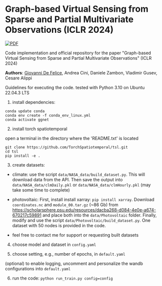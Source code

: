 # Graph-based Virtual Sensing from Sparse and Partial Multivariate Observations (ICLR 2024)

[![PDF](https://img.shields.io/badge/%E2%87%A9-PDF-orange.svg?style=flat-square)](https://openreview.net/forum?id=CAqdG2dy5s&referrer=%5BAuthor%20Console%5D(%2Fgroup%3Fid%3DICLR.cc%2F2024%2FConference%2FAuthors%23your-submissions))

Code implementation and official repository for the paper "Graph-based Virtual Sensing from Sparse and Partial Multivariate Observations" (ICLR 2024)

**Authors**: [Giovanni De Felice](mailto:gdefe@liverpool.ac.uk), Andrea Cini, Daniele Zambon, Vladimir Gusev, Cesare Alippi

Guidelines for executing the code.
tested with Python 3.10 on Ubuntu 22.04.3 LTS


1) install dependencies:
```
conda update conda
conda env create -f conda_env_linux.yml  
conda activate ggnet
```


2) install torch spatiotemporal

open a terminal in the directory where the 'README.txt' is located
```
git clone https://github.com/TorchSpatiotemporal/tsl.git
cd tsl
pip install -e .
```


3) create datasets:
- climate: use the script `data/NASA_data/build_dataset.py`. This will download data from the API. Then save the output into `data/NASA_data/clmDaily.pkl` or `data/NASA_data/clmHourly.pkl` (may take some time to complete)
  
- photovoltaic: First, install install xarray: `pip install xarray`. Download `coordinates.nc` and `module_00.tar.gz` (~86 Gb) from https://scholarsphere.psu.edu/resources/dacba268-d084-4e0e-a674-670217c59891 and place both into the `data/Photovoltaic` folder. Finally, modify and use the script `data/Photovoltaic/build_dataset.py`.
One dataset with 50 nodes is provided in the code. 

- feel free to contact me for support or requesting built datasets


4) choose model and dataset in `config.yaml`

  
5) choose setting, e.g., number of epochs, in `default.yaml`

(optional) to enable logging, uncomment and personalize the wandb configurations into `default.yaml`

6) run the code:  `python run_train.py config=config`
